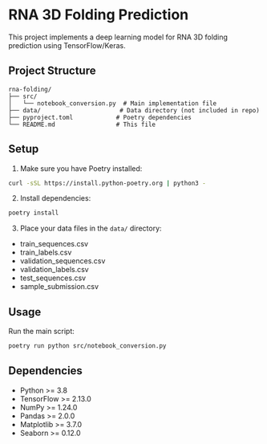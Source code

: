 # RNA 3D Folding Prediction

This project implements a deep learning model for RNA 3D folding prediction using TensorFlow/Keras.

## Project Structure

```
rna-folding/
├── src/
│   └── notebook_conversion.py  # Main implementation file
├── data/                      # Data directory (not included in repo)
├── pyproject.toml            # Poetry dependencies
└── README.md                 # This file
```

## Setup

1. Make sure you have Poetry installed:
```bash
curl -sSL https://install.python-poetry.org | python3 -
```

2. Install dependencies:
```bash
poetry install
```

3. Place your data files in the `data/` directory:
- train_sequences.csv
- train_labels.csv
- validation_sequences.csv
- validation_labels.csv
- test_sequences.csv
- sample_submission.csv

## Usage

Run the main script:
```bash
poetry run python src/notebook_conversion.py
```

## Dependencies

- Python >= 3.8
- TensorFlow >= 2.13.0
- NumPy >= 1.24.0
- Pandas >= 2.0.0
- Matplotlib >= 3.7.0
- Seaborn >= 0.12.0

